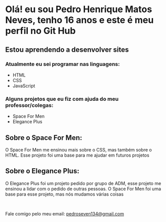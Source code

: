 <h1>Olá! eu sou Pedro Henrique Matos Neves, tenho 16 anos e este é meu perfil no Git Hub</h1>

<h2>Estou aprendendo a desenvolver sites</h2>

<h3>Atualmente eu sei programar nas linguagens:</h3>

<ul>
  <li>HTML</li>
  <li>CSS</li>
  <li>JavaScript</li>
</ul>

<h3>Alguns projetos que eu fiz com ajuda do meu professor/colegas:</h3>

<ul>
  <li>Space For Men</li>
  <li>Elegance Plus</li>
</ul>

<h2>Sobre o Space For Men:</h2>
<p>O Space For Men me ensinou mais sobre o CSS, mas também sobre o HTML.
Esse projeto foi uma base para me ajudar em futuros projetos</p>

<h2>Sobre o Elegance Plus:</h2>
<p>O Elegance Plus foi um projeto pedido por grupo de ADM, esse projeto me ensinou a lidar com o pedido de outras pessoas.
  O Space For Men foi uma base para esse projeto, mas nós mudamos várias coisas</p>

<br>

Fale comigo pelo meu email: pedroseven134@gmail.com
<!---
pedrin710/pedrin710 is a ✨ special ✨ repository because its `README.md` (this file) appears on your GitHub profile.
You can click the Preview link to take a look at your changes.
--->
